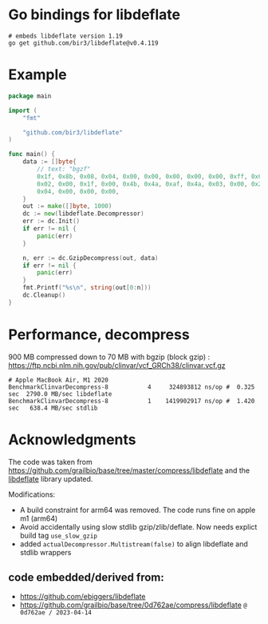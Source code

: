 
# Go bindings for libdeflate 

```
# embeds libdeflate version 1.19
go get github.com/bir3/libdeflate@v0.4.119
```

# Example

```go
package main

import (
	"fmt"

	"github.com/bir3/libdeflate"
)

func main() {
	data := []byte{
		// text: "bgzf"
		0x1f, 0x8b, 0x08, 0x04, 0x00, 0x00, 0x00, 0x00, 0x00, 0xff, 0x06, 0x00, 0x42, 0x43,
		0x02, 0x00, 0x1f, 0x00, 0x4b, 0x4a, 0xaf, 0x4a, 0x03, 0x00, 0x20, 0x68, 0xf2, 0x8c,
		0x04, 0x00, 0x00, 0x00,
	}
	out := make([]byte, 1000)
	dc := new(libdeflate.Decompressor)
	err := dc.Init()
	if err != nil {
		panic(err)
	}

	n, err := dc.GzipDecompress(out, data)
	if err != nil {
		panic(err)
	}
	fmt.Printf("%s\n", string(out[0:n]))
	dc.Cleanup()
}

```

# Performance, decompress

900 MB compressed down to 70 MB with bgzip (block gzip) : https://ftp.ncbi.nlm.nih.gov/pub/clinvar/vcf_GRCh38/clinvar.vcf.gz


```
# Apple MacBook Air, M1 2020
BenchmarkClinvarDecompress-8   	       4	 324893812 ns/op #  0.325 sec  2790.0 MB/sec libdeflate
BenchmarkClinvarDecompress-8   	       1	1419902917 ns/op #  1.420 sec   638.4 MB/sec stdlib
```

# Acknowledgments

The code was taken from https://github.com/grailbio/base/tree/master/compress/libdeflate
and the [libdeflate](https://github.com/ebiggers/libdeflate) library updated.

Modifications:
- A build constraint for arm64 was removed.  The code runs fine on apple m1 (arm64)
- Avoid accidentally using slow stdlib gzip/zlib/deflate.  Now needs explict build tag `use_slow_gzip`
- added `actualDecompressor.Multistream(false)` to align libdeflate and stdlib wrappers

## code embedded/derived from:

- https://github.com/ebiggers/libdeflate
- https://github.com/grailbio/base/tree/0d762ae/compress/libdeflate  `@ 0d762ae / 2023-04-14`

